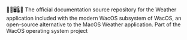 🍏️💾️🖥️🌡️📖️ The official documentation source repository for the Weather application included with the modern WacOS subsystem of WacOS, an open-source alternative to the MacOS Weather application. Part of the WacOS operating system project
